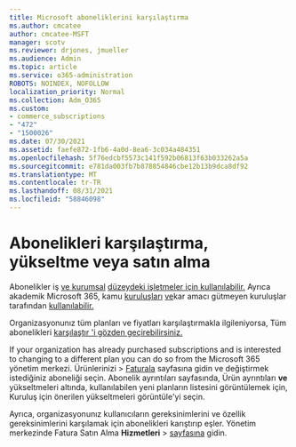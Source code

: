 ```yaml
---
title: Microsoft aboneliklerini karşılaştırma
ms.author: cmcatee
author: cmcatee-MSFT
manager: scotv
ms.reviewer: drjones, jmueller
ms.audience: Admin
ms.topic: article
ms.service: o365-administration
ROBOTS: NOINDEX, NOFOLLOW
localization_priority: Normal
ms.collection: Adm_O365
ms.custom:
- commerce_subscriptions
- "472"
- "1500026"
ms.date: 07/30/2021
ms.assetid: faefe872-1fb6-4a0d-8ea6-3c034a484351
ms.openlocfilehash: 5f76edcbf5573c141f592b06813f63b033262a5a
ms.sourcegitcommit: e781da003fb7b878854846cbe12b13b9dca8df92
ms.translationtype: MT
ms.contentlocale: tr-TR
ms.lasthandoff: 08/31/2021
ms.locfileid: "58846098"
---
```

# <a name="compare-upgrade-or-purchase-subscriptions"></a>Abonelikleri karşılaştırma, yükseltme veya satın alma
  
Abonelikler iş [ve kurumsal](https://www.microsoft.com/microsoft-365/business/compare-all-microsoft-365-business-products?tab=2&rtc=1) [düzeydeki işletmeler için kullanılabilir.](https://www.microsoft.com/microsoft-365/enterprise/compare-office-365-plans?rtc=1) Ayrıca akademik Microsoft 365, kamu [kuruluşları](https://www.microsoft.com/microsoft-365/academic/compare-office-365-education-plans?rtc=1&activetab=tab%3aprimaryr1) [ve](https://www.microsoft.com/microsoft-365/government/compare-office-365-government-plans?rtc=1)kar amacı gütmeyen kuruluşlar tarafından [kullanılabilir.](https://www.microsoft.com/microsoft-365/nonprofit/office-365-nonprofit-plans-and-pricing?&rtc=1&activetab=tab%3aprimaryr1)
  
Organizasyonunız tüm planları ve fiyatları karşılaştırmakla ilgileniyorsa, Tüm abonelikleri [karşılaştır 'i gözden geçirebilirsiniz.](https://www.microsoft.com/microsoft-365/enterprise/compare-office-365-plans?rtc=1)
  
If your organization has already purchased subscriptions and is interested to changing to a different plan you can do so from the Microsoft 365 yönetim merkezi. Ürünlerinizi  \> [Faturala](https://go.microsoft.com/fwlink/p/?linkid=842054) sayfasına gidin ve değiştirmek istediğiniz aboneliği seçin. Abonelik ayrıntıları sayfasında, Ürün ayrıntıları **ve**  yükseltmeleri altında, kullanılabilen yeni planların listesini görüntülemek için, Kuruluş için önerilen yükseltmeleri görüntüle'yi seçin.
  
Ayrıca, organizasyonunız kullanıcıların gereksinimlerini ve özellik gereksinimlerini karşılamak için abonelikleri karıştırıp eşler. Yönetim merkezinde Fatura Satın Alma **Hizmetleri** \> [sayfasına](https://go.microsoft.com/fwlink/p/?linkid=868433) gidin. 